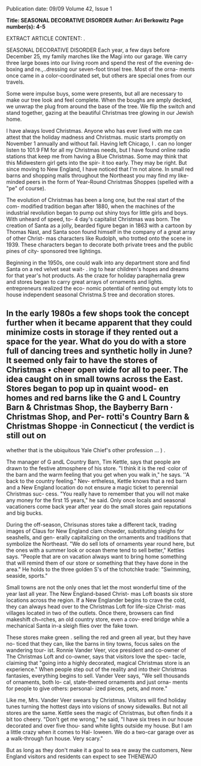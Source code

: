 Publication date: 09/09
Volume 42, Issue 1

**Title: SEASONAL DECORATIVE DISORDER**
**Author: Ari Berkowitz**
**Page number(s): 4-5**

EXTRACT ARTICLE CONTENT:
. 


SEASONAL DECORATIVE 
DISORDER 
Each year, a few days before December 
25, my family marches like the Magi into 
our garage. We carry three large boxes 
into our living room and spend the rest of 
the evening de-boxing and re.,..dressing our 
seven-foot tinsel tree. Most of the orna-
ments once came in a color-coordinated 
set, but others are special ones from our 
travels. 

Some were impulse buys, some 
were presents, but all are necessary to make 
our tree look and feel complete. When the 
boughs are amply decked, we unwrap the 
plug from around the base of the tree. We 
flip the switch and stand together, gazing 
at the beautiful Christmas tree glowing in 
our Jewish home. 

I have always loved Christmas. Anyone 
who has ever lived with me can attest that 
the holiday madness and Christmas. music 
starts promptly on November 1 annually 
and without fail. Having left Chicago, I 
. can no longer listen to 101.9 FM for all 
my Christmas needs, but I have found 
online radio stations that keep me from 
having a Blue Christmas. Some may think 
that this Midwestern girl gets into the spir-
it too early. They may be right. But since 
moving to New England, I have noticed 
that I'm not alone. In small red barns and 
shopping malls throughout the Northeast 
you may find my like-minded peers in the 
form of Year-Round Christmas Shoppes 
(spelled with a "pe" of course). 

The evolution of Christmas has been 
a long one, but the real start of the com-
modified tradition began after 1880, when 
the machines of the industrial revolution 
began to pump out shiny toys for little 
girls and boys. With unheard of speed, to-
4 
day's capitalist Christmas was born. The 
creation of Santa as a jolly, bearded figure 
began in 1863 with a cartoon by Thomas 
Nast, and Santa soon found himself in the 
company of a great array of other Christ-
mas characters like Rudolph, who trotted 
onto the scene in 1939. These characters 
began to decorate both private trees and 
the public pines of city- sponsored tree 
lightings. 

Beginning in the 1950s, one 
could walk into any department store 
and find Santa on a red velvet seat wait- . 
ing to hear children's hopes and dreams 
for that year's hot products. As the craze 
for holiday paraphernalia grew and stores 
began to carry great arrays of ornaments 
and lights. entrepreneurs realized the eco-
nomic potential of renting out empty lots 
to house independent seasonal Christma.S 
tree and decoration stores. 

In the early 1980s a few shops took the 
concept further when it became apparent 
that they could minimize costs in storage if 
they rented out a space for the year. What 
do you do with a store full of dancing trees 
and synthetic holly in June? It seemed 
only fair to have the stores of Christmas 
• 
cheer open wide for all to peer. The idea 
caught on in small towns across the East. 
Stores began to pop up in quaint wood-
en homes and red barns like the G and 
L Country Barn & Christmas Shop, the 
Bayberry Barn · Christmas Shop, and Per-
rotti's Country Barn & Christmas Shoppe 
·in Connecticut ( the verdict is still out on 
-
whether that is the ubiquitous Yale Chief's 
other profession ... ) . 

The manager of G andL Country Barn, 
Tim Kettle, says that people are drawn to 
the festive atmosphere of his store. "I think 
it is the red ·color of the barn and the warm 
feeling that you get when you walk in," he 
says. ''A back to the country feeling." Nev-
ertheless, Kettle knows that a red barn and 
a New England location do not ensure a 
magic ticket to perennial Christmas suc-
cess. "You really have to remember that 
you will not make any money for the first 
15 years," he said. Only once locals and 
seasonal vacationers come back year after 
year do the small stores gain reputations 
and big bucks. 

During 
the 
off-season, 
Chrisunas 
stores take a different tack, trading images 
of Claus for New England clam chowder, 
substituting sleighs for seashells, and gen-
erally capitalizing on the ornaments and 
traditions that symbolize the Northeast. 
"We do sell lots of ornaments year round 
here, but the ones with a summer look or 
ocean theme tend to sell better," Kettles 
says. "People that are on vacation always 
want to bring home something that will 
remind them of our store or something 
that they have done in the area." He holds 
to the three golden S's of the tchotchke 
trade: "Swimming, seaside, sports." 

Small towns are not the only ones that 
let the most wonderful time of the year last 
all year. The New England-based Christ-
mas Loft boasts six store locations across 
the region. If a New Englander begins to 
crave the cold, they can always head over 
to the Christmas Loft for life-size Christ-
mas villages located in two of the outlets. 
Once there, browsers can find makeshift 
ch~rches, an old country store, even a cov-
ered bridge while a mechanical Santa in-a 
sleigh flies over the fake town. 

These stores make green . selling the 
red and green all year, but they have no-
ticed that they can, like the barns in tiny 
towns, focus sales on the wandering tour-
ist. Ronnie Vander Veer, vice president 
and co-owner of The Christmas Loft and 
co-owner, says that visitors love the spec-
tacle, claiming that "going into a highly 
decorated, magical Christmas store is an 
experience." When people step out of the 
reality and into their Christmas fantasies, 
everything begins to sell. Vander Veer says, 
"We sell thousands of ornaments, both lo-
cal, state-themed ornaments and just orna-
ments for people to give others: personal-
ized pieces, pets, and more." 

Like me, Mrs. Vander Veer swears by 
Christmas. Visitors will find holiday tunes 
turning the hottest days into visions of 
snowy sidewalks. But not all stores are the 
same. Kettle sees the magic of Christmas, 
but often finds it a bit too cheery. "Don't 
get me wrong," he said, "I have six trees 
in our house decorated and over five thou-
sand white lights outside my house. But 
I am a little crazy when it comes to Hal-
loween. We do a two-car garage over as a 
walk-through fun house. Very scary." 

But as long as they don't make it a goal 
to sea re away the customers, New England 
visitors and residents can expect to see 
THENEWJO